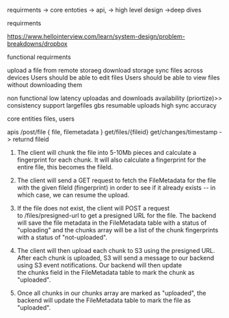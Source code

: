 	
requirments -> core entoties -> api, -> high level design ->deep dives

requirments 

https://www.hellointerview.com/learn/system-design/problem-breakdowns/dropbox


functional requirments 

upload a file from remote storaeg 
download storage 
sync files across devices
 Users should be able to edit files
Users should be able to view files without downloading them

non functional 
low latency uploadas and downloads
availability (priortize)>> consistency 
support largefiles gbs
resumable uploads
high sync accuracy 

core entities 
files, users

apis
/post/file
{
file,
filemetadata
}
get/files/{fileid}
get/changes/timestamp
-> returnd fileid



1. The client will chunk the file into 5-10Mb pieces and calculate a fingerprint for each chunk. It will also calculate a fingerprint for the entire file, this becomes the fileId.
    
2. The client will send a GET request to fetch the FileMetadata for the file with the given fileId (fingerprint) in order to see if it already exists -- in which case, we can resume the upload.
    
3. If the file does not exist, the client will POST a request to /files/presigned-url to get a presigned URL for the file. The backend will save the file metadata in the FileMetadata table with a status of "uploading" and the chunks array will be a list of the chunk fingerprints with a status of "not-uploaded".
    
4. The client will then upload each chunk to S3 using the presigned URL. After each chunk is uploaded, S3 will send a message to our backend using S3 event notifications. Our backend will then update the chunks field in the FileMetadata table to mark the chunk as "uploaded".
    
5. Once all chunks in our chunks array are marked as "uploaded", the backend will update the FileMetadata table to mark the file as "uploaded".












